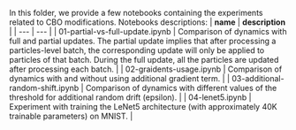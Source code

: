 In this folder, we provide a few notebooks containing the experiments related to CBO modifications. Notebooks descriptions:
| **name** | **description** |
| --- | --- |
| 01-partial-vs-full-update.ipynb | Comparison of dynamics with full and partial updates. The partial update implies that after processing a particles-level batch, the corresponding update will only be applied to particles of that batch. During the full update, all the particles are updated after processing each batch. |
| 02-graidents-usage.ipynb | Comparison of dynamics with and without using additional gradient term. |
| 03-additional-random-shift.ipynb | Comparison of dynamics with different values of the threshold for additional random drift (epsilon). |
| 04-lenet5.ipynb | Experiment with training the LeNet5 architecture (with approximately 40K trainable parameters) on MNIST. |
